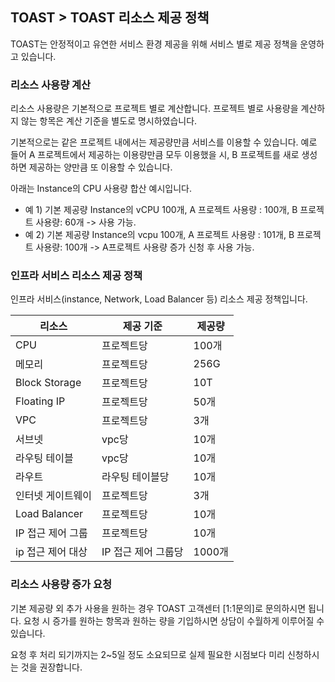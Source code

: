## TOAST > TOAST 리소스 제공 정책 
TOAST는 안정적이고 유연한 서비스 환경 제공을 위해 서비스 별로 제공 정책을 운영하고 있습니다. 

### 리소스 사용량 계산 
리소스 사용량은 기본적으로 프로젝트 별로 계산합니다. 
프로젝트 별로 사용량을 계산하지 않는 항목은 계산 기준을 별도로 명시하였습니다.  

기본적으로는 같은 프로젝트 내에서는 제공량만큼 서비스를 이용할 수 있습니다. 
예로 들어 A 프로젝트에서 제공하는 이용량만큼 모두 이용했을 시, B 프로젝트를 새로 생성하면 제공하는 양만큼 또 이용할 수 있습니다. 

아래는 Instance의 CPU 사용량 합산 예시입니다. 
* 예 1) 기본 제공량 Instance의 vCPU 100개, A 프로젝트 사용량 : 100개, B 프로젝트 사용량: 60개 -> 사용 가능. 
* 예 2) 기본 제공량 Instance의 vcpu 100개, A 프로젝트 사용량 : 101개, B 프로젝트 사용량: 100개 -> A프로젝트 사용량 증가 신청 후 사용 가능. 

### 인프라 서비스 리소스 제공 정책 
인프라 서비스(instance, Network, Load Balancer 등) 리소스 제공 정책입니다. 

|리소스 | 제공 기준 | 제공량 | 
|----|----|----|
|CPU	| 프로젝트당 |100개|
|메모리	 | 프로젝트당 |256G|
|Block Storage| 프로젝트당 |10T|
|Floating IP | 프로젝트당 |50개|
|VPC | 프로젝트당 |3개|
|서브넷 | vpc당 |10개|
|라우팅 테이블 | vpc당 |10개|
|라우트 | 라우팅 테이블당 |10개|
|인터넷 게이트웨이 | 프로젝트당	|3개|
|Load Balancer | 프로젝트당 |10개|
|IP 접근 제어 그룹	| 프로젝트당   |10개|
|ip 접근 제어 대상 | IP 접근 제어 그룹당	|1000개|

### 리소스 사용량 증가 요청 
기본 제공량 외 추가 사용을 원하는 경우 TOAST 고객센터 [1:1문의]로 문의하시면 됩니다. 
요청 시 증가를 원하는 항목과 원하는 량을 기입하시면 상담이 수월하게 이루어질 수 있습니다. 

요청 후 처리 되기까지는 2~5일 정도 소요되므로 실제 필요한 시점보다 미리 신청하시는 것을 권장합니다. 


